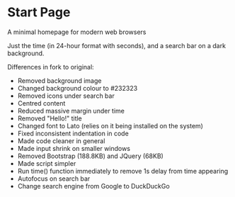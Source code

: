 # Start Page
A minimal homepage for modern web browsers

Just the time (in 24-hour format with seconds), and a search bar on a dark background.

Differences in fork to original:

- Removed background image
- Changed background colour to #232323
- Removed icons under search bar
- Centred content
- Reduced massive margin under time
- Removed "Hello!" title
- Changed font to Lato (relies on it being installed on the system)
- Fixed inconsistent indentation in code
- Made code cleaner in general
- Made input shrink on smaller windows
- Removed Bootstrap (188.8KB) and JQuery (68KB)
- Made script simpler
- Run time() function immediately to remove 1s delay from time appearing
- Autofocus on search bar
- Change search engine from Google to DuckDuckGo

